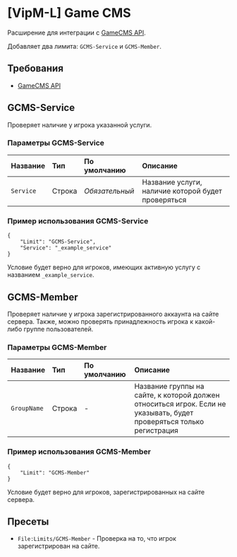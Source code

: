 # [VipM-L] Game CMS

Расширение для интеграции с [GameCMS API](https://cs-games.club/index.php?resources/gamecms-api.4/).

Добавляет два лимита: `GCMS-Service` и `GCMS-Member`.

## Требования

- [GameCMS API](https://cs-games.club/index.php?resources/gamecms-api.4/)

## GCMS-Service

Проверяет наличие у игрока указанной услуги.

### Параметры GCMS-Service

| Название  | Тип    | По умолчанию   | Описание
| :---      | :---   | :---           | :---
| `Service` | Строка | *Обязательный* | Название услуги, наличие которой будет проверяться

### Пример использования GCMS-Service

```jsonc
{
    "Limit": "GCMS-Service",
    "Service": "_example_service"
}
```

Условие будет верно для игроков, имеющих активную услугу с названием `_example_service`.

## GCMS-Member

Проверяет наличие у игрока зарегистрированного аккаунта на сайте сервера. Также, можно проверять принадлежность игрока к какой-либо группе пользователей.

### Параметры GCMS-Member

| Название    | Тип    | По умолчанию | Описание
| :---        | :---   | :---         | :---
| `GroupName` | Строка | -            | Название группы на сайте, к которой должен относиться игрок. Если не указывать, будет проверяться только регистрация

### Пример использования GCMS-Member

```jsonc
{
    "Limit": "GCMS-Member"
}
```

Условие будет верно для игроков, зарегистрированных на сайте сервера.

## Пресеты

- `File:Limits/GCMS-Member` - Проверка на то, что игрок зарегистрирован на сайте.